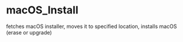 # macOS_Install
fetches macOS installer, moves it to specified location, installs macOS (erase or upgrade)
